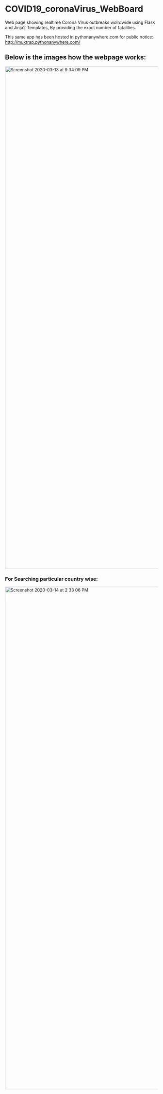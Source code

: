 # COVID19_coronaVirus_WebBoard
Web page showing realtime Corona Virus outbreaks wolrdwide using Flask and Jinja2 Templates, By providing the exact number of fatalities.


This same app has been hosted in pythonanywhere.com for public notice: http://muxtrap.pythonanywhere.com/

## Below is the images how the webpage works:

<img width="1657" alt="Screenshot 2020-03-13 at 9 34 09 PM" src="https://user-images.githubusercontent.com/27301175/76678837-45301180-6601-11ea-93a7-5c9c3c609941.png">


### For Searching particular country wise:

<img width="1657" alt="Screenshot 2020-03-14 at 2 33 06 PM" src="https://user-images.githubusercontent.com/27301175/76678852-63960d00-6601-11ea-841a-49bc170aed92.png">



